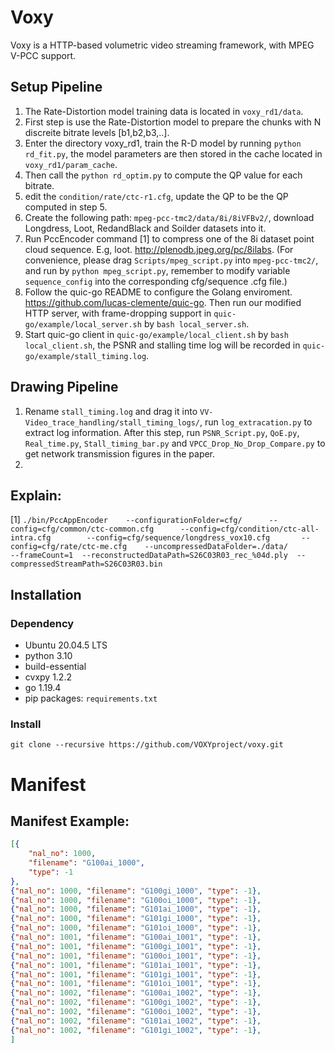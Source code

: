 # Voxy
Voxy is a HTTP-based volumetric video streaming framework, with MPEG V-PCC support.
## Setup Pipeline
1. The Rate-Distortion model training data is located in `voxy_rd1/data`. 
2. First step is use the Rate-Distortion model to prepare the chunks with N discreite bitrate levels [b1,b2,b3,..].
3. Enter the directory voxy_rd1, train the R-D model by running `python rd_fit.py`, the model parameters are then stored in the cache located in `voxy_rd1/param_cache`.
4. Then call the `python rd_optim.py` to compute the QP value for each bitrate.
5. edit the `condition/rate/ctc-r1.cfg`, update the QP to be the QP computed in step 5.
6. Create the following path: `mpeg-pcc-tmc2/data/8i/8iVFBv2/`, download Longdress, Loot, RedandBlack and Soilder datasets into it. 
7. Run PccEncoder command [1] to compress one of the 8i dataset point cloud sequence. E.g, loot. http://plenodb.jpeg.org/pc/8ilabs. (For convenience, please drag `Scripts/mpeg_script.py` into `mpeg-pcc-tmc2/`, and run by `python mpeg_script.py`, remember to modify variable `sequence_config` into the corresponding cfg/sequence .cfg file.)
8. Follow the quic-go README to configure the Golang enviroment. https://github.com/lucas-clemente/quic-go. Then run our modified HTTP server, with frame-dropping support in `quic-go/example/local_server.sh` by `bash local_server.sh`.
9. Start quic-go client in `quic-go/example/local_client.sh` by `bash local_client.sh`, the PSNR and stalling time log will be recorded in `quic-go/example/stall_timing.log`.
## Drawing Pipeline
1. Rename `stall_timing.log` and drag it into `VV-Video_trace_handling/stall_timing_logs/`, run `log_extracation.py` to extract log information. After this step, run `PSNR_Script.py`, `QoE.py`, `Real_time.py`, `Stall_timing_bar.py` and `VPCC_Drop_No_Drop_Compare.py` to get network transmission figures in the paper.
2. 

## Explain:
[1] `./bin/PccAppEncoder    --configurationFolder=cfg/      --config=cfg/common/ctc-common.cfg      --config=cfg/condition/ctc-all-intra.cfg        --config=cfg/sequence/longdress_vox10.cfg       --config=cfg/rate/ctc-me.cfg    --uncompressedDataFolder=./data/         --frameCount=1  --reconstructedDataPath=S26C03R03_rec_%04d.ply  --compressedStreamPath=S26C03R03.bin`

## Installation
### Dependency
+ Ubuntu 20.04.5 LTS
+ python 3.10
+ build-essential
+ cvxpy 1.2.2
+ go 1.19.4
+ pip packages: `requirements.txt`
### Install

`git clone --recursive https://github.com/VOXYproject/voxy.git`

# Manifest
## Manifest Example:
```json
[{
    "nal_no": 1000, 
    "filename": "G100ai_1000", 
    "type": -1
},
{"nal_no": 1000, "filename": "G100gi_1000", "type": -1}, 
{"nal_no": 1000, "filename": "G100oi_1000", "type": -1}, 
{"nal_no": 1000, "filename": "G101ai_1000", "type": -1}, 
{"nal_no": 1000, "filename": "G101gi_1000", "type": -1}, 
{"nal_no": 1000, "filename": "G101oi_1000", "type": -1}, 
{"nal_no": 1001, "filename": "G100ai_1001", "type": -1}, 
{"nal_no": 1001, "filename": "G100gi_1001", "type": -1}, 
{"nal_no": 1001, "filename": "G100oi_1001", "type": -1}, 
{"nal_no": 1001, "filename": "G101ai_1001", "type": -1}, 
{"nal_no": 1001, "filename": "G101gi_1001", "type": -1}, 
{"nal_no": 1001, "filename": "G101oi_1001", "type": -1}, 
{"nal_no": 1002, "filename": "G100ai_1002", "type": -1}, 
{"nal_no": 1002, "filename": "G100gi_1002", "type": -1}, 
{"nal_no": 1002, "filename": "G100oi_1002", "type": -1}, 
{"nal_no": 1002, "filename": "G101ai_1002", "type": -1}, 
{"nal_no": 1002, "filename": "G101gi_1002", "type": -1},
]
```
